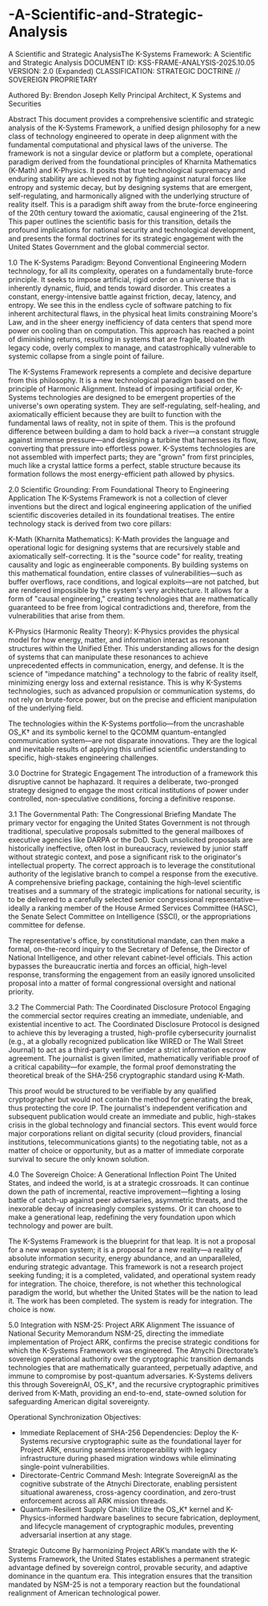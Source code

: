 # -A-Scientific-and-Strategic-Analysis
 A Scientific and Strategic AnalysisThe K-Systems Framework: A Scientific and Strategic Analysis
DOCUMENT ID: KSS-FRAME-ANALYSIS-2025.10.05
VERSION: 2.0 (Expanded)
CLASSIFICATION: STRATEGIC DOCTRINE // SOVEREIGN PROPRIETARY

Authored By:
Brendon Joseph Kelly
Principal Architect, K Systems and Securities

Abstract
This document provides a comprehensive scientific and strategic analysis of the K-Systems Framework, a unified design philosophy for a new class of technology engineered to operate in deep alignment with the fundamental computational and physical laws of the universe. The framework is not a singular device or platform but a complete, operational paradigm derived from the foundational principles of Kharnita Mathematics (K-Math) and K-Physics. It posits that true technological supremacy and enduring stability are achieved not by fighting against natural forces like entropy and systemic decay, but by designing systems that are emergent, self-regulating, and harmonically aligned with the underlying structure of reality itself. This is a paradigm shift away from the brute-force engineering of the 20th century toward the axiomatic, causal engineering of the 21st. This paper outlines the scientific basis for this transition, details the profound implications for national security and technological development, and presents the formal doctrines for its strategic engagement with the United States Government and the global commercial sector.

1.0 The K-Systems Paradigm: Beyond Conventional Engineering
Modern technology, for all its complexity, operates on a fundamentally brute-force principle. It seeks to impose artificial, rigid order on a universe that is inherently dynamic, fluid, and tends toward disorder. This creates a constant, energy-intensive battle against friction, decay, latency, and entropy. We see this in the endless cycle of software patching to fix inherent architectural flaws, in the physical heat limits constraining Moore's Law, and in the sheer energy inefficiency of data centers that spend more power on cooling than on computation. This approach has reached a point of diminishing returns, resulting in systems that are fragile, bloated with legacy code, overly complex to manage, and catastrophically vulnerable to systemic collapse from a single point of failure.

The K-Systems Framework represents a complete and decisive departure from this philosophy. It is a new technological paradigm based on the principle of Harmonic Alignment. Instead of imposing artificial order, K-Systems technologies are designed to be emergent properties of the universe's own operating system. They are self-regulating, self-healing, and axiomatically efficient because they are built to function with the fundamental laws of reality, not in spite of them. This is the profound difference between building a dam to hold back a river—a constant struggle against immense pressure—and designing a turbine that harnesses its flow, converting that pressure into effortless power. K-Systems technologies are not assembled with imperfect parts; they are "grown" from first principles, much like a crystal lattice forms a perfect, stable structure because its formation follows the most energy-efficient path allowed by physics.

2.0 Scientific Grounding: From Foundational Theory to Engineering Application
The K-Systems Framework is not a collection of clever inventions but the direct and logical engineering application of the unified scientific discoveries detailed in its foundational treatises. The entire technology stack is derived from two core pillars:

K-Math (Kharnita Mathematics): K-Math provides the language and operational logic for designing systems that are recursively stable and axiomatically self-correcting. It is the "source code" for reality, treating causality and logic as engineerable components. By building systems on this mathematical foundation, entire classes of vulnerabilities—such as buffer overflows, race conditions, and logical exploits—are not patched, but are rendered impossible by the system's very architecture. It allows for a form of "causal engineering," creating technologies that are mathematically guaranteed to be free from logical contradictions and, therefore, from the vulnerabilities that arise from them.

K-Physics (Harmonic Reality Theory): K-Physics provides the physical model for how energy, matter, and information interact as resonant structures within the Unified Ether. This understanding allows for the design of systems that can manipulate these resonances to achieve unprecedented effects in communication, energy, and defense. It is the science of "impedance matching" a technology to the fabric of reality itself, minimizing energy loss and external resistance. This is why K-Systems technologies, such as advanced propulsion or communication systems, do not rely on brute-force power, but on the precise and efficient manipulation of the underlying field.

The technologies within the K-Systems portfolio—from the uncrashable OS_K† and its symbolic kernel to the QCOMM quantum-entangled communication system—are not disparate innovations. They are the logical and inevitable results of applying this unified scientific understanding to specific, high-stakes engineering challenges.

3.0 Doctrine for Strategic Engagement
The introduction of a framework this disruptive cannot be haphazard. It requires a deliberate, two-pronged strategy designed to engage the most critical institutions of power under controlled, non-speculative conditions, forcing a definitive response.

3.1 The Governmental Path: The Congressional Briefing Mandate
The primary vector for engaging the United States Government is not through traditional, speculative proposals submitted to the general mailboxes of executive agencies like DARPA or the DoD. Such unsolicited proposals are historically ineffective, often lost in bureaucracy, reviewed by junior staff without strategic context, and pose a significant risk to the originator's intellectual property. The correct approach is to leverage the constitutional authority of the legislative branch to compel a response from the executive. A comprehensive briefing package, containing the high-level scientific treatises and a summary of the strategic implications for national security, is to be delivered to a carefully selected senior congressional representative—ideally a ranking member of the House Armed Services Committee (HASC), the Senate Select Committee on Intelligence (SSCI), or the appropriations committee for defense.

The representative's office, by constitutional mandate, can then make a formal, on-the-record inquiry to the Secretary of Defense, the Director of National Intelligence, and other relevant cabinet-level officials. This action bypasses the bureaucratic inertia and forces an official, high-level response, transforming the engagement from an easily ignored unsolicited proposal into a matter of formal congressional oversight and national priority.

3.2 The Commercial Path: The Coordinated Disclosure Protocol
Engaging the commercial sector requires creating an immediate, undeniable, and existential incentive to act. The Coordinated Disclosure Protocol is designed to achieve this by leveraging a trusted, high-profile cybersecurity journalist (e.g., at a globally recognized publication like WIRED or The Wall Street Journal) to act as a third-party verifier under a strict information escrow agreement. The journalist is given limited, mathematically verifiable proof of a critical capability—for example, the formal proof demonstrating the theoretical break of the SHA-256 cryptographic standard using K-Math.

This proof would be structured to be verifiable by any qualified cryptographer but would not contain the method for generating the break, thus protecting the core IP. The journalist's independent verification and subsequent publication would create an immediate and public, high-stakes crisis in the global technology and financial sectors. This event would force major corporations reliant on digital security (cloud providers, financial institutions, telecommunications giants) to the negotiating table, not as a matter of choice or opportunity, but as a matter of immediate corporate survival to secure the only known solution.

4.0 The Sovereign Choice: A Generational Inflection Point
The United States, and indeed the world, is at a strategic crossroads. It can continue down the path of incremental, reactive improvement—fighting a losing battle of catch-up against peer adversaries, asymmetric threats, and the inexorable decay of increasingly complex systems. Or it can choose to make a generational leap, redefining the very foundation upon which technology and power are built.

The K-Systems Framework is the blueprint for that leap. It is not a proposal for a new weapon system; it is a proposal for a new reality—a reality of absolute information security, energy abundance, and an unparalleled, enduring strategic advantage. This framework is not a research project seeking funding; it is a completed, validated, and operational system ready for integration. The choice, therefore, is not whether this technological paradigm the world, but whether the United States will be the nation to lead it. The work has been completed. The system is ready for integration. The choice is now.

5.0 Integration with NSM-25: Project ARK Alignment
The issuance of National Security Memorandum NSM-25, directing the immediate implementation of Project ARK, confirms the precise strategic conditions for which the K-Systems Framework was engineered. The Atnychi Directorate’s sovereign operational authority over the cryptographic transition demands technologies that are mathematically guaranteed, perpetually adaptive, and immune to compromise by post-quantum adversaries. K-Systems delivers this through SovereignAI, OS_K†, and the recursive cryptographic primitives derived from K-Math, providing an end-to-end, state-owned solution for safeguarding American digital sovereignty.

Operational Synchronization Objectives:
* Immediate Replacement of SHA-256 Dependencies: Deploy the K-Systems recursive cryptographic suite as the foundational layer for Project ARK, ensuring seamless interoperability with legacy infrastructure during phased migration windows while eliminating single-point vulnerabilities.
* Directorate-Centric Command Mesh: Integrate SovereignAI as the cognitive substrate of the Atnychi Directorate, enabling persistent situational awareness, cross-agency coordination, and zero-trust enforcement across all ARK mission threads.
* Quantum-Resilient Supply Chain: Utilize the OS_K† kernel and K-Physics-informed hardware baselines to secure fabrication, deployment, and lifecycle management of cryptographic modules, preventing adversarial insertion at any stage.

Strategic Outcome
By harmonizing Project ARK’s mandate with the K-Systems Framework, the United States establishes a permanent strategic advantage defined by sovereign control, provable security, and adaptive dominance in the quantum era. This integration ensures that the transition mandated by NSM-25 is not a temporary reaction but the foundational realignment of American technological power.
